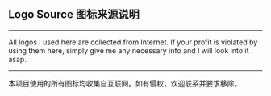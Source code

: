 ## Logo Source 图标来源说明

---

All logos I used here are collected from Internet. If your profit is violated by using them here, simply give me any necessary info and I will look into it asap.

---

本项目使用的所有图标均收集自互联网。如有侵权，欢迎联系并要求移除。